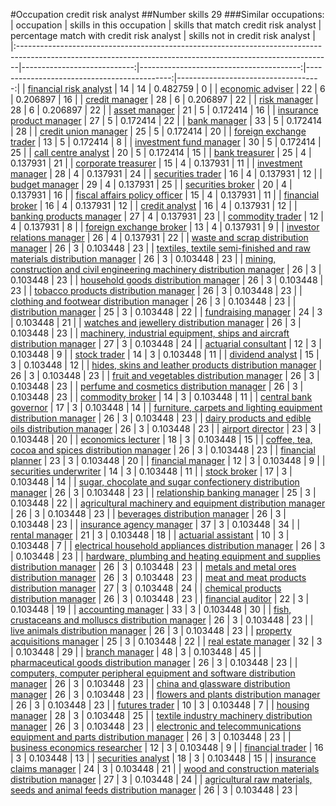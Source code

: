 #Occupation credit risk analyst
##Number skills 29
###Similar occupations:
| occupation                                                                                                                                                  |   skills in this occupation |   skills that match credit risk analyst |   percentage match with credit risk analyst |   skills not in credit risk analyst |
|:------------------------------------------------------------------------------------------------------------------------------------------------------------|----------------------------:|----------------------------------------:|--------------------------------------------:|------------------------------------:|
| [financial risk analyst](financial_risk_analyst.md)                                                                                                         |                          14 |                                      14 |                                    0.482759 |                                   0 |
| [economic adviser](economic_adviser.md)                                                                                                                     |                          22 |                                       6 |                                    0.206897 |                                  16 |
| [credit manager](credit_manager.md)                                                                                                                         |                          28 |                                       6 |                                    0.206897 |                                  22 |
| [risk manager](risk_manager.md)                                                                                                                             |                          28 |                                       6 |                                    0.206897 |                                  22 |
| [asset manager](asset_manager.md)                                                                                                                           |                          21 |                                       5 |                                    0.172414 |                                  16 |
| [insurance product manager](insurance_product_manager.md)                                                                                                   |                          27 |                                       5 |                                    0.172414 |                                  22 |
| [bank manager](bank_manager.md)                                                                                                                             |                          33 |                                       5 |                                    0.172414 |                                  28 |
| [credit union manager](credit_union_manager.md)                                                                                                             |                          25 |                                       5 |                                    0.172414 |                                  20 |
| [foreign exchange trader](foreign_exchange_trader.md)                                                                                                       |                          13 |                                       5 |                                    0.172414 |                                   8 |
| [investment fund manager](investment_fund_manager.md)                                                                                                       |                          30 |                                       5 |                                    0.172414 |                                  25 |
| [call centre analyst](call_centre_analyst.md)                                                                                                               |                          20 |                                       5 |                                    0.172414 |                                  15 |
| [bank treasurer](bank_treasurer.md)                                                                                                                         |                          25 |                                       4 |                                    0.137931 |                                  21 |
| [corporate treasurer](corporate_treasurer.md)                                                                                                               |                          15 |                                       4 |                                    0.137931 |                                  11 |
| [investment manager](investment_manager.md)                                                                                                                 |                          28 |                                       4 |                                    0.137931 |                                  24 |
| [securities trader](securities_trader.md)                                                                                                                   |                          16 |                                       4 |                                    0.137931 |                                  12 |
| [budget manager](budget_manager.md)                                                                                                                         |                          29 |                                       4 |                                    0.137931 |                                  25 |
| [securities broker](securities_broker.md)                                                                                                                   |                          20 |                                       4 |                                    0.137931 |                                  16 |
| [fiscal affairs policy officer](fiscal_affairs_policy_officer.md)                                                                                           |                          15 |                                       4 |                                    0.137931 |                                  11 |
| [financial broker](financial_broker.md)                                                                                                                     |                          16 |                                       4 |                                    0.137931 |                                  12 |
| [credit analyst](credit_analyst.md)                                                                                                                         |                          16 |                                       4 |                                    0.137931 |                                  12 |
| [banking products manager](banking_products_manager.md)                                                                                                     |                          27 |                                       4 |                                    0.137931 |                                  23 |
| [commodity trader](commodity_trader.md)                                                                                                                     |                          12 |                                       4 |                                    0.137931 |                                   8 |
| [foreign exchange broker](foreign_exchange_broker.md)                                                                                                       |                          13 |                                       4 |                                    0.137931 |                                   9 |
| [investor relations manager](investor_relations_manager.md)                                                                                                 |                          26 |                                       4 |                                    0.137931 |                                  22 |
| [waste and scrap distribution manager](waste_and_scrap_distribution_manager.md)                                                                             |                          26 |                                       3 |                                    0.103448 |                                  23 |
| [textiles, textile semi-finished and raw materials distribution manager](textiles,_textile_semi-finished_and_raw_materials_distribution_manager.md)         |                          26 |                                       3 |                                    0.103448 |                                  23 |
| [mining, construction and civil engineering machinery distribution manager](mining,_construction_and_civil_engineering_machinery_distribution_manager.md)   |                          26 |                                       3 |                                    0.103448 |                                  23 |
| [household goods distribution manager](household_goods_distribution_manager.md)                                                                             |                          26 |                                       3 |                                    0.103448 |                                  23 |
| [tobacco products distribution manager](tobacco_products_distribution_manager.md)                                                                           |                          26 |                                       3 |                                    0.103448 |                                  23 |
| [clothing and footwear distribution manager](clothing_and_footwear_distribution_manager.md)                                                                 |                          26 |                                       3 |                                    0.103448 |                                  23 |
| [distribution manager](distribution_manager.md)                                                                                                             |                          25 |                                       3 |                                    0.103448 |                                  22 |
| [fundraising manager](fundraising_manager.md)                                                                                                               |                          24 |                                       3 |                                    0.103448 |                                  21 |
| [watches and jewellery distribution manager](watches_and_jewellery_distribution_manager.md)                                                                 |                          26 |                                       3 |                                    0.103448 |                                  23 |
| [machinery, industrial equipment, ships and aircraft distribution manager](machinery,_industrial_equipment,_ships_and_aircraft_distribution_manager.md)     |                          27 |                                       3 |                                    0.103448 |                                  24 |
| [actuarial consultant](actuarial_consultant.md)                                                                                                             |                          12 |                                       3 |                                    0.103448 |                                   9 |
| [stock trader](stock_trader.md)                                                                                                                             |                          14 |                                       3 |                                    0.103448 |                                  11 |
| [dividend analyst](dividend_analyst.md)                                                                                                                     |                          15 |                                       3 |                                    0.103448 |                                  12 |
| [hides, skins and leather products distribution manager](hides,_skins_and_leather_products_distribution_manager.md)                                         |                          26 |                                       3 |                                    0.103448 |                                  23 |
| [fruit and vegetables distribution manager](fruit_and_vegetables_distribution_manager.md)                                                                   |                          26 |                                       3 |                                    0.103448 |                                  23 |
| [perfume and cosmetics distribution manager](perfume_and_cosmetics_distribution_manager.md)                                                                 |                          26 |                                       3 |                                    0.103448 |                                  23 |
| [commodity broker](commodity_broker.md)                                                                                                                     |                          14 |                                       3 |                                    0.103448 |                                  11 |
| [central bank governor](central_bank_governor.md)                                                                                                           |                          17 |                                       3 |                                    0.103448 |                                  14 |
| [furniture, carpets and lighting equipment distribution manager](furniture,_carpets_and_lighting_equipment_distribution_manager.md)                         |                          26 |                                       3 |                                    0.103448 |                                  23 |
| [dairy products and edible oils distribution manager](dairy_products_and_edible_oils_distribution_manager.md)                                               |                          26 |                                       3 |                                    0.103448 |                                  23 |
| [airport director](airport_director.md)                                                                                                                     |                          23 |                                       3 |                                    0.103448 |                                  20 |
| [economics lecturer](economics_lecturer.md)                                                                                                                 |                          18 |                                       3 |                                    0.103448 |                                  15 |
| [coffee, tea, cocoa and spices distribution manager](coffee,_tea,_cocoa_and_spices_distribution_manager.md)                                                 |                          26 |                                       3 |                                    0.103448 |                                  23 |
| [financial planner](financial_planner.md)                                                                                                                   |                          23 |                                       3 |                                    0.103448 |                                  20 |
| [financial manager](financial_manager.md)                                                                                                                   |                          12 |                                       3 |                                    0.103448 |                                   9 |
| [securities underwriter](securities_underwriter.md)                                                                                                         |                          14 |                                       3 |                                    0.103448 |                                  11 |
| [stock broker](stock_broker.md)                                                                                                                             |                          17 |                                       3 |                                    0.103448 |                                  14 |
| [sugar, chocolate and sugar confectionery distribution manager](sugar,_chocolate_and_sugar_confectionery_distribution_manager.md)                           |                          26 |                                       3 |                                    0.103448 |                                  23 |
| [relationship banking manager](relationship_banking_manager.md)                                                                                             |                          25 |                                       3 |                                    0.103448 |                                  22 |
| [agricultural machinery and equipment distribution manager](agricultural_machinery_and_equipment_distribution_manager.md)                                   |                          26 |                                       3 |                                    0.103448 |                                  23 |
| [beverages distribution manager](beverages_distribution_manager.md)                                                                                         |                          26 |                                       3 |                                    0.103448 |                                  23 |
| [insurance agency manager](insurance_agency_manager.md)                                                                                                     |                          37 |                                       3 |                                    0.103448 |                                  34 |
| [rental manager](rental_manager.md)                                                                                                                         |                          21 |                                       3 |                                    0.103448 |                                  18 |
| [actuarial assistant](actuarial_assistant.md)                                                                                                               |                          10 |                                       3 |                                    0.103448 |                                   7 |
| [electrical household appliances distribution manager](electrical_household_appliances_distribution_manager.md)                                             |                          26 |                                       3 |                                    0.103448 |                                  23 |
| [hardware, plumbing and heating equipment and supplies distribution manager](hardware,_plumbing_and_heating_equipment_and_supplies_distribution_manager.md) |                          26 |                                       3 |                                    0.103448 |                                  23 |
| [metals and metal ores distribution manager](metals_and_metal_ores_distribution_manager.md)                                                                 |                          26 |                                       3 |                                    0.103448 |                                  23 |
| [meat and meat products distribution manager](meat_and_meat_products_distribution_manager.md)                                                               |                          27 |                                       3 |                                    0.103448 |                                  24 |
| [chemical products distribution manager](chemical_products_distribution_manager.md)                                                                         |                          26 |                                       3 |                                    0.103448 |                                  23 |
| [financial auditor](financial_auditor.md)                                                                                                                   |                          22 |                                       3 |                                    0.103448 |                                  19 |
| [accounting manager](accounting_manager.md)                                                                                                                 |                          33 |                                       3 |                                    0.103448 |                                  30 |
| [fish, crustaceans and molluscs distribution manager](fish,_crustaceans_and_molluscs_distribution_manager.md)                                               |                          26 |                                       3 |                                    0.103448 |                                  23 |
| [live animals distribution manager](live_animals_distribution_manager.md)                                                                                   |                          26 |                                       3 |                                    0.103448 |                                  23 |
| [property acquisitions manager](property_acquisitions_manager.md)                                                                                           |                          25 |                                       3 |                                    0.103448 |                                  22 |
| [real estate manager](real_estate_manager.md)                                                                                                               |                          32 |                                       3 |                                    0.103448 |                                  29 |
| [branch manager](branch_manager.md)                                                                                                                         |                          48 |                                       3 |                                    0.103448 |                                  45 |
| [pharmaceutical goods distribution manager](pharmaceutical_goods_distribution_manager.md)                                                                   |                          26 |                                       3 |                                    0.103448 |                                  23 |
| [computers, computer peripheral equipment and software distribution manager](computers,_computer_peripheral_equipment_and_software_distribution_manager.md) |                          26 |                                       3 |                                    0.103448 |                                  23 |
| [china and glassware distribution manager](china_and_glassware_distribution_manager.md)                                                                     |                          26 |                                       3 |                                    0.103448 |                                  23 |
| [flowers and plants distribution manager](flowers_and_plants_distribution_manager.md)                                                                       |                          26 |                                       3 |                                    0.103448 |                                  23 |
| [futures trader](futures_trader.md)                                                                                                                         |                          10 |                                       3 |                                    0.103448 |                                   7 |
| [housing manager](housing_manager.md)                                                                                                                       |                          28 |                                       3 |                                    0.103448 |                                  25 |
| [textile industry machinery distribution manager](textile_industry_machinery_distribution_manager.md)                                                       |                          26 |                                       3 |                                    0.103448 |                                  23 |
| [electronic and telecommunications equipment and parts distribution manager](electronic_and_telecommunications_equipment_and_parts_distribution_manager.md) |                          26 |                                       3 |                                    0.103448 |                                  23 |
| [business economics researcher](business_economics_researcher.md)                                                                                           |                          12 |                                       3 |                                    0.103448 |                                   9 |
| [financial trader](financial_trader.md)                                                                                                                     |                          16 |                                       3 |                                    0.103448 |                                  13 |
| [securities analyst](securities_analyst.md)                                                                                                                 |                          18 |                                       3 |                                    0.103448 |                                  15 |
| [insurance claims manager](insurance_claims_manager.md)                                                                                                     |                          24 |                                       3 |                                    0.103448 |                                  21 |
| [wood and construction materials distribution manager](wood_and_construction_materials_distribution_manager.md)                                             |                          27 |                                       3 |                                    0.103448 |                                  24 |
| [agricultural raw materials, seeds and animal feeds distribution manager](agricultural_raw_materials,_seeds_and_animal_feeds_distribution_manager.md)       |                          26 |                                       3 |                                    0.103448 |                                  23 |
